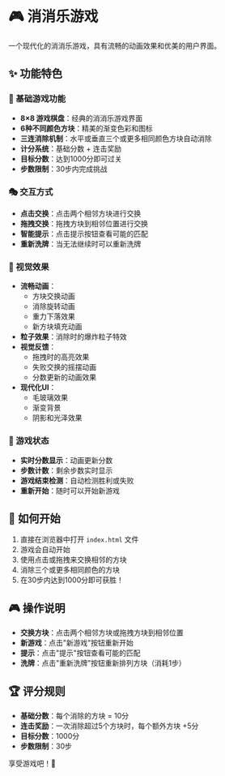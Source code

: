 # 🎮 消消乐游戏

一个现代化的消消乐游戏，具有流畅的动画效果和优美的用户界面。

## ✨ 功能特色

### 🎯 基础游戏功能
- **8×8 游戏棋盘**：经典的消消乐游戏界面
- **6种不同颜色方块**：精美的渐变色彩和图标
- **三连消除机制**：水平或垂直三个或更多相同颜色方块自动消除
- **计分系统**：基础分数 + 连击奖励
- **目标分数**：达到1000分即可过关
- **步数限制**：30步内完成挑战

### 🎭 交互方式
- **点击交换**：点击两个相邻方块进行交换
- **拖拽交换**：拖拽方块到相邻位置进行交换
- **智能提示**：点击提示按钮查看可能的匹配
- **重新洗牌**：当无法继续时可以重新洗牌

### 🎨 视觉效果
- **流畅动画**：
  - 方块交换动画
  - 消除旋转动画
  - 重力下落效果
  - 新方块填充动画
- **粒子效果**：消除时的爆炸粒子特效
- **视觉反馈**：
  - 拖拽时的高亮效果
  - 失败交换的摇摆动画
  - 分数更新的动画效果
- **现代化UI**：
  - 毛玻璃效果
  - 渐变背景
  - 阴影和光泽效果

### 🎯 游戏状态
- **实时分数显示**：动画更新分数
- **步数计数**：剩余步数实时显示
- **游戏结束检测**：自动检测胜利或失败
- **重新开始**：随时可以开始新游戏

## 🚀 如何开始

1. 直接在浏览器中打开 `index.html` 文件
2. 游戏会自动开始
3. 使用点击或拖拽来交换相邻的方块
4. 消除三个或更多相同颜色的方块
5. 在30步内达到1000分即可获胜！

## 🎮 操作说明

- **交换方块**：点击两个相邻方块或拖拽方块到相邻位置
- **新游戏**：点击"新游戏"按钮重新开始
- **提示**：点击"提示"按钮查看可能的匹配
- **洗牌**：点击"重新洗牌"按钮重新排列方块（消耗1步）

## 🏆 评分规则

- **基础分数**：每个消除的方块 = 10分
- **连击奖励**：一次消除超过5个方块时，每个额外方块 +5分
- **目标分数**：1000分
- **步数限制**：30步

享受游戏吧！🎉
